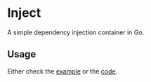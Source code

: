 # Inject

A simple dependency injection container in Go.

## Usage

Either check the [example](inject_test.go) or the [code](inject.go).
